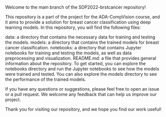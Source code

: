 Welcome to the main branch of the SDP2022-brstcancer repository!

This repository is a part of the project for the ADA-CompVision course, and it aims to provide a solution for breast cancer classification using deep learning models. In this repository, you will find the following files:

data: a directory that contains the necessary data for training and testing the models.
models: a directory that contains the trained models for breast cancer classification.
notebooks: a directory that contains Jupyter notebooks for training and testing the models, as well as data preprocessing and visualization.
README.md: a file that provides general information about the repository.
To get started, you can explore the notebooks directory and run the Jupyter notebooks to see how the models were trained and tested. You can also explore the models directory to see the performance of the trained models.

If you have any questions or suggestions, please feel free to open an issue or a pull request. We welcome any feedback that can help us improve our project.

Thank you for visiting our repository, and we hope you find our work useful!
